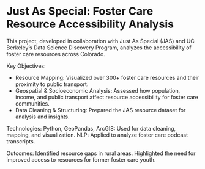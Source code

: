 # Just As Special: Foster Care Resource Accessibility Analysis

This project, developed in collaboration with Just As Special (JAS) and UC Berkeley’s Data Science Discovery Program, analyzes the accessibility of foster care resources across Colorado.

Key Objectives:
- Resource Mapping: Visualized over 300+ foster care resources and their proximity to public transport.
- Geospatial & Socioeconomic Analysis: Assessed how population, income, and public transport affect resource accessibility for foster care communities.
- Data Cleaning & Structuring: Prepared the JAS resource dataset for analysis and insights.

Technologies:
Python, GeoPandas, ArcGIS: Used for data cleaning, mapping, and visualization.
NLP: Applied to analyze foster care podcast transcripts.

Outcomes:
Identified resource gaps in rural areas.
Highlighted the need for improved access to resources for former foster care youth.
